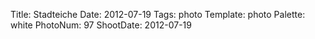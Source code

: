 Title: Stadteiche
Date: 2012-07-19
Tags: photo
Template: photo
Palette: white
PhotoNum: 97
ShootDate: 2012-07-19
